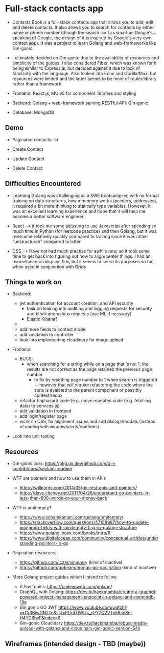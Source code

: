 # Full-stack contacts app

- Contacts Book is a full-stack contacts app that allows you to add, edit and delete contacts. It also allows you to search for contacts by either name or phone number (though the search isn't as smart as Google's... speaking of Google, the design of it is inspired by Google's very own contact app). It was a project to learn Golang and web-frameworks like Gin-gonic.

- I ultimately decided on Gin-gonic due to the availability of resources and simplicity of the guides. I also considered Fiber, which was known for it being similar to Express.js, but decided against it due to lack of familarity with the language. Also looked into Echo and Gorilla/Mux, but resources were limited and the latter seems to be more of router/library rather than a framework.

- Frontend: React.js, MUIv5 for component libraries and styling
- Backend: Golang + web-framework serving RESTful API: Gin-gonic
- Database: MongoDB

## Demo

- Paginated contacts list

- Create Contact

- Update Contact

- Delete Contact

## Difficulties Encountered

- Learning Golang was challenging as a SWE bootcamp-er, with no formal training on data structures, how mmemory works (pointers, addresses), it required a bit more thinking to statically type variables. However, it was an excellent learning experience and hope that it will help me become a better software engineer.

- React --> it took me some adjusting to use Javascript after spending so much time in Python (for leetcode practice) and then Golang, but it was overcome relatively quickly compared to Golang since it was rather "unstructured" compared to latter.

- CSS --> Have not had much practise for awhile now, so it took some time to get back into figuring out how to align/center things. I had an overreliance on display: flex, but it seems to serve its purposes so far, when used in conjunction with Grids

## Things to work on

- Backend:

  - jwt authentication for account creation, and API security
    - task on looking into auditing and logging requests for security and block anomalous requests (use ML if necssary)
    - Elastic Kibana?
  -
  - add more fields to contact model
  - add validation to controller
  - look into implementing cloudinary for image upload

- Frontend:

  - BUGS:
    - when searching for a string while on a page that is not 1, the results are not correct as the page retained the previous page number.
      - to fix by resetting page number to 1 when search is triggered -- however that will require refactoring the code where the state is evalated to the parent component or possibly context/redux
  - refactor haphazard code (e.g. move repeated code (e.g. fetching data) to services.js)
  - add validation in frontend
  - add login/register page
  - work on CSS, fix alignment issues and add dialogs/modals (instead of coding with window/alerts/confirms)

- Look into unit testing

## Resources

- Gin-gonic cors: https://pkg.go.dev/github.com/gin-contrib/cors#section-readme

- WTF are pointers and how to use them in APIs

  - https://willnorris.com/2014/05/go-rest-apis-and-pointers/
  - https://dave.cheney.net/2017/04/26/understand-go-pointers-in-less-than-800-words-or-your-money-back

- WTF is omitempty?

  - https://www.sohamkamani.com/golang/omitempty/
  - https://stackoverflow.com/questions/47158987/how-to-update-mongodb-fields-with-omitempty-flag-in-golang-structure
  - https://www.golang-book.com/books/intro/8
  - https://www.digitalocean.com/community/conceptual_articles/understanding-pointers-in-go

- Pagination resources:

  - https://github.com/icza/minquery (kind of inactive)
  - https://github.com/gobeam/mongo-go-pagination (kind of inactive)

- More Golang project guides which I intend to follow:
  - A few topics: https://codevoweb.com/golang/
  - GraphQL with Golang: https://dev.to/hackmamba/create-a-graphql-powered-project-management-endpoint-in-golang-and-mongodb-18a
  - Gin gonic GO JWT https://www.youtube.com/watch?v=Cr3BiwGN2Tg&list=PL5dTjWUk_cPY7Q2VTnMbbl8n-H4YDI5wF&index=8
  - Gin-gonic Cloudinary https://dev.to/hackmamba/robust-media-upload-with-golang-and-cloudinary-gin-gonic-version-54ii

## Wireframes (intended design - TBD (maybe))
